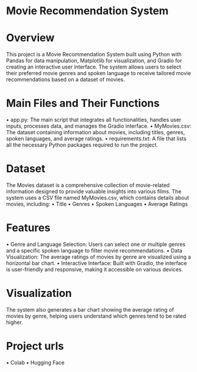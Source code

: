 # Movie Recommendation System

# Overview
This project is a Movie Recommendation System built using Python with Pandas for data manipulation, Matplotlib for visualization, and Gradio for creating an interactive user interface. The system allows users to select their preferred movie genres and spoken language to receive tailored movie recommendations based on a dataset of movies.

# Main Files and Their Functions
•	app.py: The main script that integrates all functionalities, handles user inputs, processes data, and manages the Gradio interface.
•	MyMovies.csv: The dataset containing information about movies, including titles, genres, spoken languages, and average ratings.
•	requirements.txt: A file that lists all the necessary Python packages required to run the project.

# Dataset
The Movies dataset is a comprehensive collection of movie-related information designed to provide valuable insights into various films. The system uses a CSV file named MyMovies.csv, which contains details about movies, including:
•	Title
•	Genres
•	Spoken Languages
•	Average Ratings

# Features
•	Genre and Language Selection: Users can select one or multiple genres and a specific spoken language to filter movie recommendations.
•	Data Visualization: The average ratings of movies by genre are visualized using a horizontal bar chart.
•	Interactive Interface: Built with Gradio, the interface is user-friendly and responsive, making it accessible on various devices.

# Visualization
The system also generates a bar chart showing the average rating of movies by genre, helping users understand which genres tend to be rated higher.

# Project urls
•	Colab
•	Hugging Face
